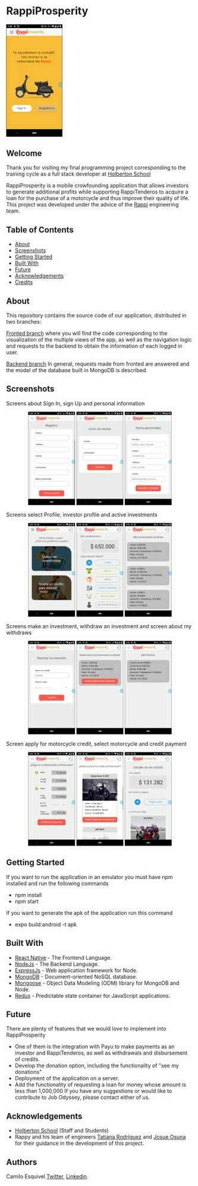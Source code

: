# RappiProsperity

<img src="https://github.com/cmlesquivel/app-prosperity/blob/screenshots/vlcsnap-2020-07-23-23h42m46s337.png" width="30%">

## Welcome

Thank you for visiting my final programming project corresponding to the training cycle as a full stack developer at [Holberton School](https://www.holbertonschool.com/co)

RappiProsperity is a mobile crowfounding application that allows investors to generate additional profits while supporting RappiTenderos to acquire a loan for the purchase of a motorcycle and thus improve their quality of life.
This project was developed under the advice of the [Rappi](https://www.rappi.com.co/) engineering team.

## Table of Contents

- [About](#about)
- [Screenshots](#screenshots)
- [Getting Started](#getting)
- [Built With](#built)
- [Future](#future)
- [Acknowledgements](#acknowledgements)
- [Credits](#credits)

## About

This repository contains the source code of our application, distributed in two branches:

[Fronted branch](https://github.com/cmlesquivel/app-prosperity/tree/frontend-development) where you will find the code corresponding to the visualization of the multiple views of the app, as well as the navigation logic and requests to the backend to obtain the information of each logged in user.

[Backend branch](https://github.com/cmlesquivel/app-prosperity/tree/backend-development) In general, requests made from fronted are answered and the model of the database built in MongoDB is described.

## Screenshots

Screens about Sign In, sign Up and personal information

<p align="center">
<img width=25% src="https://github.com/cmlesquivel/app-prosperity/blob/screenshots/vlcsnap-2020-07-23-23h47m06s766.png">
<img width=25% src="https://github.com/cmlesquivel/app-prosperity/blob/screenshots/vlcsnap-2020-07-23-23h47m19s460.png">
<img width=25% src="https://github.com/cmlesquivel/app-prosperity/blob/screenshots/vlcsnap-2020-07-23-23h48m53s417.png">
</p>

Screens select Profile, investor profile and active investments

<p align="center">
<img width=25% src="https://github.com/cmlesquivel/app-prosperity/blob/screenshots/vlcsnap-2020-07-23-23h47m31s889.png">
<img width=25% src="https://github.com/cmlesquivel/app-prosperity/blob/screenshots/vlcsnap-2020-07-23-23h47m38s725.png">
<img width=25% src="https://github.com/cmlesquivel/app-prosperity/blob/screenshots/vlcsnap-2020-07-23-23h47m46s388.png">
</p>

Screens make an investment, withdraw an investment and screen about my withdraws

<p align="center">
<img width=25% src="https://github.com/cmlesquivel/app-prosperity/blob/screenshots/vlcsnap-2020-07-23-23h48m11s586.png">
<img width=25% src="https://github.com/cmlesquivel/app-prosperity/blob/screenshots/vlcsnap-2020-07-23-23h48m22s724.png">
<img width=25% src="https://github.com/cmlesquivel/app-prosperity/blob/screenshots/vlcsnap-2020-07-23-23h48m29s954.png">
</p>

Screen apply for motorcycle credit, select motorcycle and credit payment

<p align="center">
<img width=25% src="https://github.com/cmlesquivel/app-prosperity/blob/screenshots/vlcsnap-2020-07-23-23h51m07s337.png">
<img width=25% src="https://github.com/cmlesquivel/app-prosperity/blob/screenshots/vlcsnap-2020-07-23-23h50m50s476.png">
<img width=25% src="https://github.com/cmlesquivel/app-prosperity/blob/screenshots/vlcsnap-2020-07-23-23h52m04s675.png">
</p>

## Getting Started

If you want to run the application in an emulator you must have npm installed and run the following commands

- npm install
- npm start

If you want to generate the apk of the application run this command

- expo build:android -t apk

## Built With

- [React Native](https://reactnative.dev/) - The Frontend Language.
- [NodeJs](https://nodejs.org/en/) - The Backend Language.
- [ExpressJs](https://expressjs.com/) - Web application framework for Node.
- [MongoDB](https://www.mongodb.com/) - Document-oriented NoSQL database.
- [Mongoose](https://mongoosejs.com/docs/) - Object Data Modeling (ODM) library for MongoDB and Node.
- [Redux](https://redux.js.org/) - Predictable state container for JavaScript applications.

## Future

There are plenty of features that we would love to implement into RappiProsperity

- One of them is the integration with Payu to make payments as an investor and RappiTenderos, as well as withdrawals and disbursement of credits.
- Develop the donation option, including the functionality of "see my donations"
- Deployment of the application on a server.
- Add the functionality of requesting a loan for money whose amount is less than 1,000,000
  If you have any suggestions or would like to contribute to Job Odyssey, please contact either of us.

## Acknowledgements

- [Holberton School](https://www.holbertonschool.com/) (Staff and Students)
- Rappy and his team of engineers [Tatiana Rodríguez](https://github.com/tatarodriguez11) and [Josue Osuna](https://github.com/JosueMOsunaG12) for their guidance in the development of this project.

## Authors

Camilo Esquivel [Twitter](https://twitter.com/cmlesquivel), [Linkedin](https://www.linkedin.com/in/juan-esquivel).
